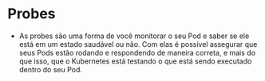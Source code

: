 # Probes

 - As probes são uma forma de você monitorar o seu Pod e saber se ele está em um estado saudável ou não. Com elas é possível assegurar que seus Pods estão rodando e respondendo de maneira correta, e mais do que isso, que o Kubernetes está testando o que está sendo executado dentro do seu Pod.